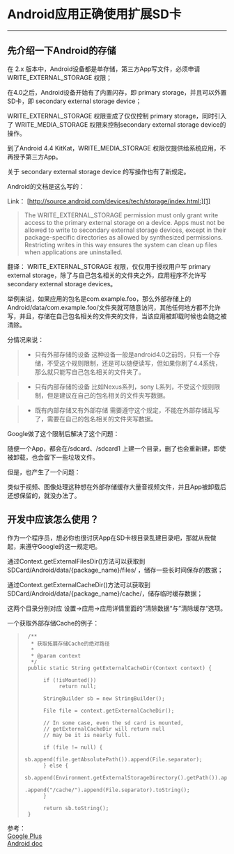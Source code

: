 # Android应用正确使用扩展SD卡

------

## 先介绍一下Android的存储

在 2.x 版本中，Android设备都是单存储，第三方App写文件，必须申请 WRITE_EXTERNAL_STORAGE 权限；

在4.0之后，Android设备开始有了内置闪存，即 primary storage，并且可以外置SD卡，即 secondary external storage device；

WRITE_EXTERNAL_STORAGE 权限变成了仅仅控制 primary storage，同时引入了 WRITE_MEDIA_STORAGE 权限来控制secondary external storage device的操作。

到了Android 4.4 KitKat，WRITE_MEDIA_STORAGE 权限仅提供给系统应用，不再授予第三方App。

关于 secondary external storage device 的写操作也有了新规定。

Android的文档是这么写的：

Link： [http://source.android.com/devices/tech/storage/index.html:][1]

> The WRITE_EXTERNAL_STORAGE permission must only grant write access to
> the primary external storage on a device. Apps must not be allowed to
> write to secondary external storage devices, except in their
> package-specific directories as allowed by synthesized permissions.
> Restricting writes in this way ensures the system can clean up files
> when applications are uninstalled.

翻译：
WRITE_EXTERNAL_STORAGE 权限，仅仅用于授权用户写 primary external storage，除了与自己包名相关的文件夹之外，应用程序不允许写secondary external storage devices。

举例来说，如果应用的包名是com.example.foo，那么外部存储上的Android/data/com.example.foo/文件夹就可随意访问，其他任何地方都不允许写，并且，存储在自己包名相关的文件夹的文件，当该应用被卸载时候也会随之被清除。

分情况来说：

> * 只有外部存储的设备
这种设备一般是android4.0之前的，只有一个存储，不受这个规则限制，还是可以随便读写，但如果你刷了4.4系统，那么就只能写自己包名相关的文件夹了。

> * 只有内部存储的设备
比如Nexus系列，sony L系列，不受这个规则限制，但是建议在自己的包名相关的文件夹写数据。

> * 既有内部存储又有外部存储
需要遵守这个规定，不能在外部存储乱写了，需要在自己的包名相关的文件夹写数据。

Google做了这个限制后解决了这个问题：

随便一个App，都会在/sdcard、/sdcard1 上建一个目录，删了也会重新建，即使被卸载，也会留下一些垃圾文件。

但是，也产生了一个问题：

类似于视频、图像处理这种想在外部存储缓存大量音视频文件，并且App被卸载后还想保留的，就没办法了。
 
## 开发中应该怎么使用？

作为一个程序员，想必你也很讨厌App在SD卡根目录乱建目录吧，那就从我做起，来遵守Google的这一规定吧。

通过Context.getExternalFilesDir()方法可以获取到 SDCard/Android/data/{package_name}/files/ ，储存一些长时间保存的数据；

通过Context.getExternalCacheDir()方法可以获取到 SDCard/Android/data/{package_name}/cache/，储存临时缓存数据；

这两个目录分别对应 设置->应用->应用详情里面的”清除数据“与”清除缓存“选项。

一个获取外部存储Cache的例子：

>      /**
>       * 获取拓展存储Cache的绝对路径
>       *
>       * @param context
>       */
>      public static String getExternalCacheDir(Context context) {
> 
>           if (!isMounted())
>                return null;
>          
>           StringBuilder sb = new StringBuilder();
> 
>           File file = context.getExternalCacheDir();
> 
>           // In some case, even the sd card is mounted,
>           // getExternalCacheDir will return null
>           // may be it is nearly full.
>          
>           if (file != null) {
>                sb.append(file.getAbsolutePath()).append(File.separator);
>           } else {
>                sb.append(Environment.getExternalStorageDirectory().getPath()).append("/Android/data/").append(context.getPackageName())
>                          .append("/cache/").append(File.separator).toString();
>           }
>          
>           return sb.toString();
>      }


参考：<br/>
 [Google Plus](https://plus.google.com/+TodLiebeck/posts/gjnmuaDM8sn)<br/>
 [Android doc](http://source.android.com/devices/tech/storage/index.html)
